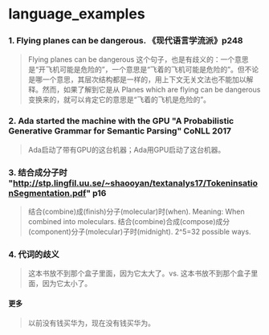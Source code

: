 # language_examples

### 1. Flying planes can be dangerous. 《现代语言学流派》p248
> Flying planes can be dangerous 这个句子，也是有歧义的：一个意思是“开飞机可能是危险的”，一个意思是“飞着的飞机可能是危险的”。但不论是哪一个意思，其层次结构都是一样的，用上下文无关文法也不能加以解释。然而，如果了解到它是从 Planes which are flying can be dangerous 变换来的，就可以肯定它的意思是“飞着的飞机是危险的”。

### 2. Ada started the machine with the GPU  "A Probabilistic Generative Grammar for Semantic Parsing" CoNLL 2017
> Ada启动了带有GPU的这台机器；Ada用GPU启动了这台机器。

### 3. 结合成分子时 "http://stp.lingfil.uu.se/~shaooyan/textanalys17/TokeninsationSegmentation.pdf" p16
> 结合(combine)成(finish)分子(molecular)时(when). Meaning: When combined into moleculars. 结合(combine)合成(compose)成分(component)分子(molecular)子时(midnight). 2^5=32 possible ways.

### 4. 代词的歧义
> 这本书放不到那个盒子里面，因为它太大了。vs. 这本书放不到那个盒子里面，因为它太小了。

#### 更多
> 以前没有钱买华为，现在没有钱买华为。
